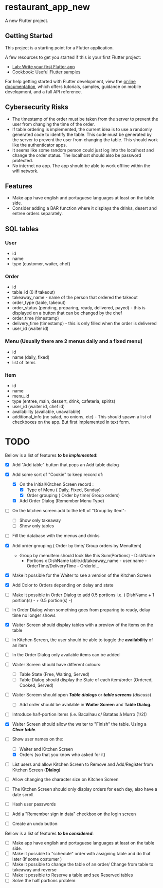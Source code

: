 # restaurant_app_new

A new Flutter project.

## Getting Started

This project is a starting point for a Flutter application.

A few resources to get you started if this is your first Flutter project:

- [Lab: Write your first Flutter app](https://docs.flutter.dev/get-started/codelab)
- [Cookbook: Useful Flutter samples](https://docs.flutter.dev/cookbook)

For help getting started with Flutter development, view the
[online documentation](https://docs.flutter.dev/), which offers tutorials,
samples, guidance on mobile development, and a full API reference.

## Cybersecurity Risks

- The timestamp of the order must be taken from the server to prevent the user from changing the time of the order.
- If table ordering is implemented, the current idea is to use a randomly generated code to identify the table. This code must be generated by the server to prevent the user from changing the table. This should work like the authenticator apps.
- It seems like some random person could just log into the localhost and change the order status. The localhost should also be password protected.
- No internet no app. The app should be able to work offline within the wifi network.

## Features

- Make app have english and portuguese languages at least on the table side.
- Consider adding a BAR function where it displays the drinks, desert and entree orders separately.


## SQL tables

### User
- id
- name
- type (customer, waiter, chef)

### Order
- id
- table_id  (0 if takeout)
- takeaway_name - name of the person that ordered the takeout
- order_type (table, takeout)
- order_status (pending, preparing, ready, delivered, payed) - this is displayed on a button that can be changed by the chef
- order_time (timestamp)
- delivery_time (timestamp) - this is only filled when the order is delivered
- user_id (waiter id)


### Menu (Usually there are 2 menus daily and a fixed menu)
- id
- name (daily, fixed)
- list of items


### Item
- id
- name
- menu_id
- type (entree, main, dessert, drink, cafeteria, spirits)
- user_id (waiter id, chef id)
- availability (available, unavailable)
- additional_info (no salad, no onions, etc) - This should spawn a list of checkboxes on the app. But first implemented in text form.

# TODO

Bellow is a list of features ***to be implemented***:
- [x] Add "Add table" button that pops an Add table dialog
- [x] Add some sort of "Cookie" to keep record of:
    - [x] On the Initial/Kitchen Screen record :
        - [x] Type of Menu ( Daily, Fixed, Sunday)
        - [x] Order grouping ( Order by time/ Group orders)
    - [x] Add Order Dialog (Remember Menu Type)
- [ ] On the kitchen screen add to the left of "Group by Item":
    - [ ] Show only takeaway
    - [ ] Show only tables
- [ ] Fill the database with the menus and drinks
- [x] Add order grouping ( Order by time/ Group orders by MenuItem)
    - Group by menuItem should look like this
        Sum(Portions) - DishName
        - Portions x DishName table.id/takeaway_name - user.name - OrderTime/DeliveryTime - OrderId...
- [x] Make it possible for the Waiter to see a version of the Kitchen Screen
- [x] Add Color to Orders depending on delay and state
- [ ] Make it possible in Order Dialog to add 0.5 portions i.e. ( DishName + 1 portion(s) -  + 0.5 portion(s) -)
- [ ] In Order Dialog when something goes from preparing to ready, delay time no longer shows   
- [x] Waiter Screen should display tables with a  preview of  the items on the table
- [ ] In Kitchen Screen, the user should be able to toggle the **availability** of an item
- [ ] In the Order Dialog only available items can be added
- [ ] Waiter Screen should have different colours:
    - [ ] Table State (Free, Waiting, Served)
    - [ ] Table Dialog should display the State of each item/order (Ordered, Cooked, Served)

- [ ] Waiter Screem should open ***Table dialogs*** or ***table screens*** (_discuss_)
    - [ ] Add order should be available in **Waiter Screen** and **Table Dialog**.

- [ ] Introduce half-portion items (i.e. Bacalhau c/ Batatas à Murro (1/2))

- [x] Waiter Screen should allow the waiter to "Finish" the table. Using a ***Clear table***.

- [ ] Show user names on the:
    - [ ] Waiter and Kitchen Screen
    - [x] Orders (so that you know who asked for it)

- [ ] List users and allow Kitchen Screen to Remove and Add/Register from Kitchen Screen (**Dialog**)

- [ ] Allow changing the character size on Kitchen Screen

- [ ] The Kitchen Screen should only display orders for each day, also have a date scroll.

- [ ] Hash user passwords

- [ ] Add a "Remember sign in data" checkbox on the login screen

- [ ] Create an undo button

Bellow is a list of features ***to be considered***:
- [ ] Make app have english and portuguese languages at least on the table side.
- [ ] Make it possible to "schedule" order with assigning table and do that later (If some costumer )
- [ ] Make it possible to change the table of an order/ Change from table to takeaway and reverse
- [ ] Make it possible to Reserve a table and see Reserved tables
- [ ] Solve the half portions problem
